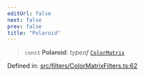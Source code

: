 ```yaml
---
editUrl: false
next: false
prev: false
title: "Polaroid"
---
```


> `const` **Polaroid**: *typeof* [`ColorMatrix`](/api/fabric/namespaces/filters/classes/colormatrix/)

Defined in: [src/filters/ColorMatrixFilters.ts:62](https://github.com/fabricjs/fabric.js/blob/9a792f4b7b8031f02ec7ea4ce8c99f810e45cfec/src/filters/ColorMatrixFilters.ts#L62)
